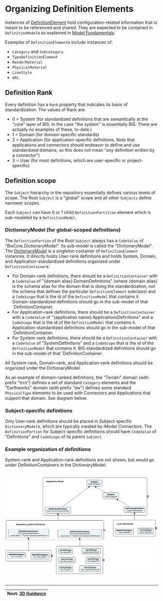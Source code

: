# Organizing Definition Elements

Instances of [DefinitionElement](../glossary.md#DefinitionElement) hold configuration-related information that is meant to be referenced and shared. They are expected to be contained in `DefinitionModel`s as explained in [Model Fundamentals](../fundamentals/model-fundamentals.md).

Examples of `DefinitionElement`s include instances of:

* `Category` and `Subcategory`
* `TypeDefinitionElement`
* `RenderMaterial`
* `PhysicalMaterial`
* `LineStyle`
* etc.

## Definition Rank

Every definition has a `Rank` property that indicates its basis of standardization. The values of Rank are:

* 0 = System (for standardized definitions that are semantically at the "core" layer of BIS. In the case "the system" is essentially BIS. There are actually no examples of these, to-date.)
* 1 = Domain (for domain-specific standards)
* 2 = Application (for application-specific definitions. Note that applications and connectors should endeavor to define and use standardized domains, so this does not mean "any definition written by a connector")
* 3 = User (for most definitions, which are user-specific or project-specific)

## Definition scope

The `Subject` hierarchy in the repository essentially defines various levels of scope. The Root `Subject` is a "global" scope and all other `Subjects` define narrower scopes.

Each `Subject` can have 0 or 1 child `DefinitionPartition` element which is sub-modeled by a `DefinitionModel`.

### DictionaryModel (for global-scoped definitions)

The `DefinitionPartion` of the Root `Subject` always has a `CodeValue` of "BisCore.DictionaryModel". Its sub-model is called the "DictionaryModel". The [DictionaryModel](../glossary.md#DictionaryModel) is a singleton container of `DefinitionElement` instances. It *directly* holds User-rank definitions and holds System, Domain, and Application-standardized definitions organized under `DefinitionContainer`s.

* For Domain-rank definitions, there should be a `DefinitionContainer` with a `CodeValue` of "{domain alias}:DomainDefinitions" (where {domain alias} is the schema alias for the domain that is doing the standardization, *not* the schema that defines the particular `DefinitionElement` subclass) and a `CodeScope` that is the id of the `DefinitionModel` that contains it. Domain-standardized definitions should go in the sub-model of that `DefinitionContainer.
* For Application-rank definitions, there should be a `DefinitionContainer` with a `CodeValue` of "{application name}:ApplicationsDefinitions" and a `CodeScope` that is the id of the `DefinitionModel` that contains it. Application-standardized definitions should go in the sub-model of that `DefinitionContainer.
* For System-rank definitions, there should be a `DefinitionContainer` with a `CodeValue` of "SystemDefinitions" and a `CodeScope` that is the id of the `DefinitionModel` that contains it. BIS-standardized definitions should go in the sub-model of that `DefinitionContainer.

All System-rank, Domain-rank, and Application-rank definitions should be organized under the DictionaryModel.

As an example of domain-ranked definitions, the "Terrain" domain (with prefix "trrn") defines a set of standard `Category` elements and the "Earthworks" domain (with prefix "ew") defines some standard `PhysicalType` elements to be used with Connectors and Applications that support that domain. See diagram below.

### Subject-specific definitions

Only User-rank definitions should be placed in Subject-specific `DictionaryModel`s, which are typically created by iModel Connectors. The `DefinitionPartion` for Subject-specific definitions should have `CodeValue` of "Definitions" and `CodeScope` of its parent `Subject`.

### Example organization of definitions

System-rank and Application-rank definitions are not shown, but would go under DefinitionContainers in the DictionaryModel.

&nbsp;
![Repository-Global DefinitionElements](../media/repository-global-definitions.png)
&nbsp;

---
| Next: [3D Guidance](../physical-perspective/3d-guidance.md)
|:---

